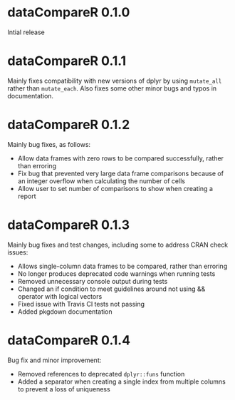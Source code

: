 # dataCompareR 0.1.0

Intial release

# dataCompareR 0.1.1

Mainly fixes compatibility with new versions of dplyr by using `mutate_all` rather than `mutate_each`. Also fixes some other minor bugs and typos in documentation. 

# dataCompareR 0.1.2

Mainly bug fixes, as follows:

- Allow data frames with zero rows to be compared successfully, rather than erroring
- Fix bug that prevented very large data frame comparisons because of an integer overflow when calculating the number of cells
- Allow user to set number of comparisons to show when creating a report

# dataCompareR 0.1.3

Mainly bug fixes and test changes, including some to address CRAN check issues:

- Allows single-column data frames to be compared, rather than erroring
- No longer produces deprecated code warnings when running tests
- Removed unnecessary console output during tests
- Changed an if condition to meet guidelines around not using && operator with logical vectors
- Fixed issue with Travis CI tests not passing
- Added pkgdown documentation

# dataCompareR 0.1.4

Bug fix and minor improvement:

- Removed references to deprecated `dplyr::funs` function
- Added a separator when creating a single index from multiple columns to prevent a loss of uniqueness
